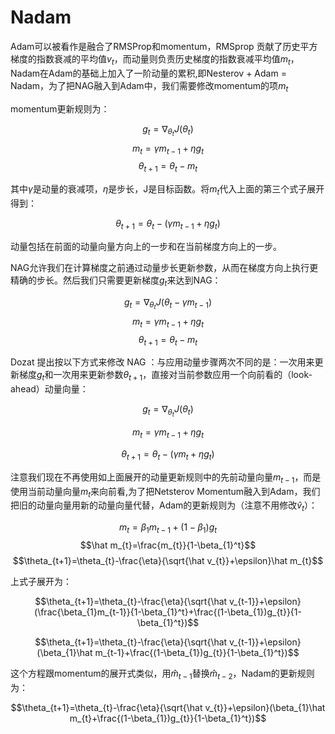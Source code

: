 # Nadam

Adam可以被看作是融合了RMSProp和momentum，RMSprop 贡献了历史平方梯度的指数衰减的平均值$v_{t}$，而动量则负责历史梯度的指数衰减平均值$m_{t}$，Nadam在Adam的基础上加入了一阶动量的累积,即Nesterov + Adam = Nadam，为了把NAG融入到Adam中，我们需要修改momentum的项$m_{t}$

momentum更新规则为：

$$g_{t}=\nabla_{\theta_{t}}J(\theta_{t})$$
$$m_{t}=\gamma m_{t-1}+\eta g_{t}$$
$$\theta_{t+1}=\theta_{t}-m_{t}$$

其中$\gamma$是动量的衰减项，$\eta$是步长，J是目标函数。将$m_{t}$代入上面的第三个式子展开得到：

$$\theta_{t+1}=\theta_{t}-(\gamma m_{t-1}+\eta g_{t})$$

动量包括在前面的动量向量方向上的一步和在当前梯度方向上的一步。

NAG允许我们在计算梯度之前通过动量步长更新参数，从而在梯度方向上执行更精确的步长。然后我们只需要更新梯度$g_{t}$来达到NAG：

$$g_{t}=\nabla_{\theta_{t}}J(\theta_{t}-\gamma m_{t-1})$$
$$m_{t}=\gamma m_{t-1}+\eta g_{t}$$
$$\theta_{t+1}=\theta_{t}-m_{t}$$

Dozat 提出按以下方式来修改 NAG ：与应用动量步骤两次不同的是：一次用来更新梯度$g_{t}$和一次用来更新参数$\theta_{t+1}$，直接对当前参数应用一个向前看的（look-ahead）动量向量：

$$g_{t}=\nabla_{\theta_{t}}J(\theta_{t})$$

$$m_{t}=\gamma m_{t-1}+\eta g_{t}$$

$$\theta_{t+1}=\theta_{t}-(\gamma m_{t}+\eta g_{t})$$

注意我们现在不再使用如上面展开的动量更新规则中的先前动量向量$m_{t-1}$，而是使用当前动量向量$m_{t}$来向前看,为了把Netsterov Momentum融入到Adam，我们把旧的动量向量用新的动量向量代替，Adam的更新规则为（注意不用修改$\hat v_{t}$）：

$$m_{t}=\beta_{1}m_{t-1}+(1-\beta_{1})g_{t}$$
$$\hat m_{t}=\frac{m_{t}}{1-\beta_{1}^t}$$
$$\theta_{t+1}=\theta_{t}-\frac{\eta}{\sqrt{\hat v_{t}}+\epsilon}\hat m_{t}$$

上式子展开为：

$$\theta_{t+1}=\theta_{t}-\frac{\eta}{\sqrt{\hat v_{t-1}}+\epsilon}(\frac{\beta_{1}m_{t-1}}{1-\beta_{1}^t}+\frac{(1-\beta_{1})g_{t}}{1-\beta_{1}^t})$$

$$\theta_{t+1}=\theta_{t}-\frac{\eta}{\sqrt{\hat v_{t-1}}+\epsilon}(\beta_{1}\hat m_{t-1}+\frac{(1-\beta_{1})g_{t}}{1-\beta_{1}^t})$$

这个方程跟momentum的展开式类似，用$\hat m_{t-1}$替换$\hat m_{t-2}$，Nadam的更新规则为：

$$\theta_{t+1}=\theta_{t}-\frac{\eta}{\sqrt{\hat v_{t}}+\epsilon}(\beta_{1}\hat m_{t}+\frac{(1-\beta_{1})g_{t}}{1-\beta_{1}^t})$$
